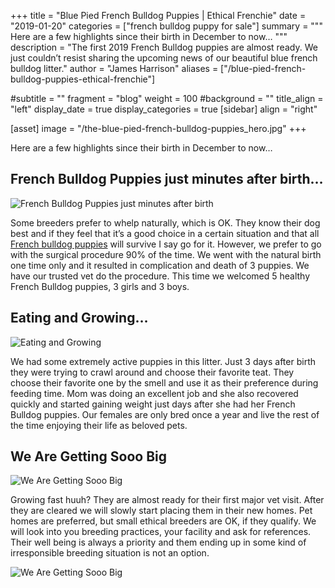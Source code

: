 +++
title = "Blue Pied French Bulldog Puppies | Ethical Frenchie"
date = "2019-01-20"
categories = ["french bulldog puppy for sale"]
summary = """
Here are a few highlights since their birth in December to now…
"""
description = "The first 2019 French Bulldog puppies are almost ready. We just couldn’t resist sharing the upcoming news of our beautiful blue french bulldog litter."
author = "James Harrison"
aliases = ["/blue-pied-french-bulldog-puppies-ethical-frenchie"]

#subtitle = ""
fragment = "blog"
weight = 100
#background = ""
title_align = "left"
display_date = true
display_categories = true
[sidebar]
  align = "right"

[asset]
  image = "/the-blue-pied-french-bulldog-puppies_hero.jpg"
+++

Here are a few highlights since their birth in December to now…

## French Bulldog Puppies just minutes after birth…

![French Bulldog Puppies just minutes after birth](/images/the-blue-pied-french-bulldog-puppies_1.jpg)

Some breeders prefer to whelp naturally, which is OK. They know their dog best and if they feel that it’s a good choice in a certain situation and that all [French bulldog puppies](/puppies) will survive I say go for it. However, we prefer to go with the surgical procedure 90% of the time. We went with the natural birth one time only and it resulted in complication and death of 3 puppies. We have our trusted vet do the procedure. This time we welcomed 5 healthy French Bulldog puppies, 3 girls and 3 boys.

## Eating and Growing…

![Eating and Growing](/images/the-blue-pied-french-bulldog-puppies_2.jpg)

We had some extremely active puppies in this litter. Just 3 days after birth they were trying to crawl around and choose their favorite teat. They choose their favorite one by the smell and use it as their preference during feeding time. Mom was doing an excellent job and she also recovered quickly and started gaining weight just days after she had her French Bulldog puppies. Our females are only bred once a year and live the rest of the time enjoying their life as beloved pets.

## We Are Getting Sooo Big

![We Are Getting Sooo Big](/images/the-blue-pied-french-bulldog-puppies_3.jpg)

Growing fast huuh? They are almost ready for their first major vet visit. After they are cleared we will slowly start placing them in their new homes. Pet homes are preferred, but small ethical breeders are OK, if they qualify. We will look into you breeding practices, your facility and ask for references. Their well being is always a priority and them ending up in some kind of irresponsible breeding situation is not an option.

![We Are Getting Sooo Big](/images/the-blue-pied-french-bulldog-puppies_4.jpg)